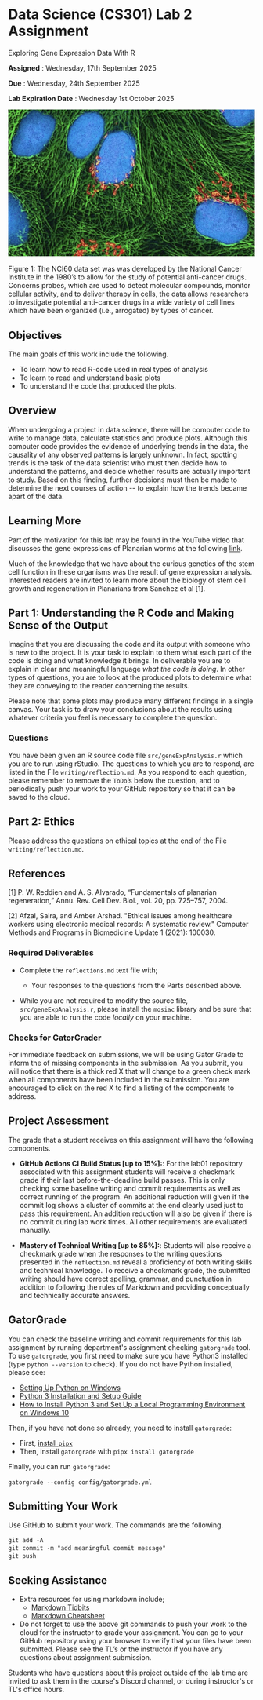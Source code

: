 # Data Science (CS301) Lab 2 Assignment

Exploring Gene Expression Data With R

**Assigned** : Wednesday, 17th September 2025

**Due** : Wednesday, 24th September 2025

**Lab Expiration Date** : Wednesday 1st October 2025

![logo](graphics/probes.png)

Figure 1: The NCI60 data set was was developed by the National Cancer Institute in the 1980’s to allow for the study of potential anti-cancer drugs. Concerns probes, which are used to detect molecular compounds, monitor cellular activity, and to deliver therapy in cells, the data allows researchers to investigate potential anti-cancer drugs in a wide variety of cell lines which have been organized (i.e., arrogated) by types of cancer.

## Objectives

The main goals of this work include the following.

- To learn how to read R-code used in real types of analysis
- To learn to read and understand basic plots
- To understand the code that produced the plots.

## Overview

When undergoing a project in data science, there will be computer code to write to manage data, calculate statistics and produce plots. Although this computer code provides the evidence of underlying trends in the data, the causality of any observed patterns is largely unknown. In fact, spotting trends is the task of the data scientist who must then decide how to understand the patterns, and decide whether results are actually important to study. Based on this finding, further decisions must  then be made to determine the next courses of action -- to explain how the trends became apart of the data.

## Learning More

Part of the motivation for this lab may be found in the YouTube video that discusses the gene expressions of Planarian worms at the following [link](https://www.youtube.com/watch?v=roZeOBZAa2Q).

Much of the knowledge that we have about the curious genetics of the stem cell function in these organisms was the result of gene expression analysis. Interested readers are invited to learn more about the biology of stem cell growth and regeneration in Planarians from Sanchez et al [1].

## Part 1: Understanding the R Code and Making Sense of the Output

Imagine that you are discussing the code and its output with someone who is new to the project. It is your task to explain to them what each part of the code is doing and what knowledge it brings. In deliverable you are to explain in clear and meaningful language _what the code is doing_. In other types of questions, you are to look at the produced plots to determine what they are conveying to the reader concerning the results.

Please note that some plots may produce many different findings in a single canvas. Your task is to draw your conclusions about the results using whatever criteria you feel is necessary to complete the question.

### Questions

You have been given an R source code file `src/geneExpAnalysis.r` which you are to run using rStudio. The questions to which you are to respond, are listed in the File `writing/reflection.md`. As you respond to each question, please remember to remove the `ToDo`’s below the question, and to periodically push your work to your GitHub repository so that it can be saved to the cloud.

## Part 2: Ethics

Please address the questions on ethical topics at the end of the File `writing/reflection.md`.

## References

[1] P. W. Reddien and A. S. Alvarado, “Fundamentals of planarian regeneration,” Annu. Rev. Cell Dev. Biol., vol. 20, pp. 725–757, 2004.

[2] Afzal, Saira, and Amber Arshad. "Ethical issues among healthcare workers using electronic medical records: A systematic review." Computer Methods and Programs in Biomedicine Update 1 (2021): 100030.

### Required Deliverables

* Complete the `reflections.md` text file with;
  + Your responses to the questions from the Parts described above.

* While you are not required to modify the source file, `src/geneExpAnalysis.r`, please install the `mosiac` library and be sure that you are able to run the code _locally_ on your machine.

### Checks for GatorGrader

For immediate feedback on submissions, we will be using Gator Grade to inform the of missing components in the submission. As you submit, you will notice that there is a thick red X that will change to a green check mark when all components have been included in the submission. You are encouraged to click on the red X to find a listing of the components to address.

## Project Assessment

The grade that a student receives on this assignment will have the following components.

- **GitHub Actions CI Build Status [up to 15%]:**: For the lab01 repository associated with this assignment students will receive a checkmark grade if their last before-the-deadline build passes. This is only checking some baseline writing and commit requirements as well as correct running of the program. An additional reduction will given if the commit log shows a cluster of commits at the end clearly used just to pass this requirement. An addition reduction will also be given if there is no commit during lab work times. All other requirements are evaluated manually.

- **Mastery of Technical Writing [up to 85%]:**: Students will also receive a checkmark grade when the responses to the writing questions presented in the `reflection.md` reveal a proficiency of both writing skills and technical knowledge. To receive a checkmark grade, the submitted writing should have correct spelling, grammar, and punctuation in addition to following the rules of Markdown and providing conceptually and technically accurate answers.

## GatorGrade

You can check the baseline writing and commit requirements for this lab assignment by running department's assignment checking `gatorgrade` tool. To use `gatorgrade`, you first need to make sure you have Python3 installed (type `python --version` to check). If you do not have Python installed, please see:

- [Setting Up Python on Windows](https://realpython.com/lessons/python-windows-setup/)
- [Python 3 Installation and Setup Guide](https://realpython.com/installing-python/)
- [How to Install Python 3 and Set Up a Local Programming Environment on Windows 10](https://www.digitalocean.com/community/tutorials/how-to-install-python-3-and-set-up-a-local-programming-environment-on-windows-10)

Then, if you have not done so already, you need to install `gatorgrade`:

- First, [install `pipx`](https://pypa.github.io/pipx/installation/)
- Then, install `gatorgrade` with `pipx install gatorgrade`

Finally, you can run `gatorgrade`:

`gatorgrade --config config/gatorgrade.yml`

## Submitting Your Work

Use GitHub to submit your work. The commands are the following.

```
git add -A
git commit -m "add meaningful commit message"
git push
```

## Seeking Assistance

- Extra resources for using markdown include;
  - [Markdown Tidbits](https://www.youtube.com/watch?v=cdJEUAy5IyA)
  - [Markdown Cheatsheet](https://github.com/adam-p/markdown-here/wiki/Markdown-Cheatsheet)
- Do not forget to use the above git commands to push your work to the cloud for the instructor to grade your assignment. You can go to your GitHub repository using your browser to verify that your files have been submitted. Please see the TL’s or the instructor if you have any questions about assignment submission.

Students who have questions about this project outside of the lab time are invited to ask them in the course's Discord channel, or during instructor's or TL's office hours.
